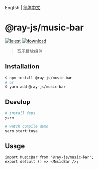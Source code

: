 English | [简体中文](./README-zh_CN.md)

# @ray-js/music-bar

[![latest](https://img.shields.io/npm/v/@ray-js/music-bar/latest.svg)](https://www.npmjs.com/package/@ray-js/music-bar) [![download](https://img.shields.io/npm/dt/@ray-js/music-bar.svg)](https://www.npmjs.com/package/@ray-js/music-bar)

> 音乐播放组件

## Installation

```sh
$ npm install @ray-js/music-bar
# or
$ yarn add @ray-js/music-bar
```

## Develop

```sh
# install deps
yarn

# watch compile demo
yarn start:tuya
```

## Usage

```tsx
import MusicBar from '@ray-js/music-bar';
export default () => <MusicBar />;
```

